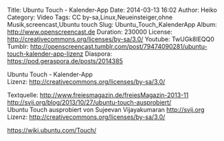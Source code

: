 Title: Ubuntu Touch - Kalender-App
Date: 2014-03-13 16:02
Author: Heiko
Category: Video
Tags: CC by-sa,Linux,Neueinsteiger,ohne Musik,screencast,Ubuntu touch
Slug: Ubuntu_Touch_KalenderApp
Album: http://www.openscreencast.de
Duration: 230000
License: http://creativecommons.org/licenses/by-sa/3.0/
Youtube: TwUGk8lEQQ0
Tumblr: http://openscreencast.tumblr.com/post/79474090281/ubuntu-touch-kalender-app-lizenz
Diaspora: https://pod.geraspora.de/posts/2014385

Ubuntu Touch - Kalender-App  
Lizenz: <http://creativecommons.org/licenses/by-sa/3.0/>  
  
Textquelle: <http://www.freiesmagazin.de/freiesMagazin-2013-11>  
<http://svij.org/blog/2013/10/27/ubuntu-touch-ausprobiert/>  
Ubuntu Touch ausprobiert von Sujeevan Vijayakumaran <http://svij.org>  
Lizenz: <http://creativecommons.org/licenses/by-sa/3.0/>  
  
<https://wiki.ubuntu.com/Touch/>

